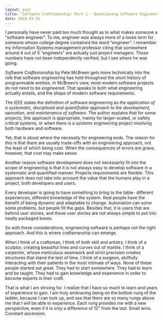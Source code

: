 ```yaml
---
layout: post
title: “Software Craftsmanship: Part 1 - Questioning Software Engineers”
date: 2016-03-31
---
```


I personally have never paid too much thought as to what makes someone a “software engineer”. To me, engineer was always more of a loose term for someone whose college degree contained the word “engineer”. I remember my Information Systems management professor citing that somewhere around 4 out of 5 “engineers” are actually just project managers. Those numbers have not been independently verified, but I see where he was going. 

*Software Craftsmanship* by Pete McBreen gets more technically into the role that software engineering has held throughout the short history of programmable entities. In McBreen’s view, most modern software projects do not need to be *engineered*. That speaks to both what engineering actually entails, and the shape of modern software requirements.

The IEEE states the definition of software engineering as *the application of a systematic, disciplined and quantifiable approach to the development, operation, and maintenance of software.* The author explains that for some projects, this approach is appropriate, mainly for larger-scaled, or safety critical systems, or when there is a *systems engineering* project involving both hardware and software. 

Yet, that is about where the necessity for engineering ends. The reason for this is that there are usually trade-offs with an engineering approach, not the least of which being cost. When the consequences of errors are grave, however, that cost may make sense. 

Another reason software development does not necessarily fit into the scope of engineering is that it is not always easy to develop software in a systematic and quantified manner. Projects requirements are flexible. This approach does not take into account the value that the humans play in a project, both developers and users. 

Every developer is going to have something to bring to the table- different experiences, different knowledge of the system. Real people have the benefit of being dynamic and adaptable to change. Automation can solve some problems, but people fill the gaps. Besides that, it is users that are behind user stories, and those user stories are not always simple to put into neatly packaged boxes. 

So with these considerations, engineering software is perhaps not the right approach. And this is where craftsmanship can emerge. 

When I think of a craftsman, I think of both skill and artistry. I think of a sculptor, creating beautiful lines and curves out of marble. I think of a carpenter, whose meticulous seamwork and strict precision creates structures that stand the test of time. I think of a surgeon, skillfully interacting with their patients in the most intimate of ways. None of these people started out great. They had to start somewhere. They had to learn and be taught. They had to gain knowledge and experience in order to become experts in their craft. 

That is what I am striving for. I realize that I have so much to learn and years of experience to gain. I am truly embracing being on the bottom rung of the ladder, because I can look up, and see that there are so many rungs above me that I will be able to experience. Each rung provides me with a new perspective, even if it is only a difference of 12” from the last. Small wins. Constant ascension.